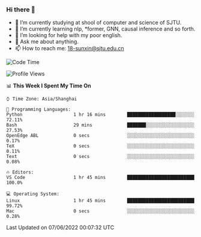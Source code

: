 ### Hi there 👋

<!--
**sunxin000/sunxin000** is a ✨ _special_ ✨ repository because its `README.md` (this file) appears on your GitHub profile.

Here are some ideas to get you started:

- 🔭 I’m currently working on ...
- 🌱 I’m currently learning ...
- 👯 I’m looking to collaborate on ...
- 🤔 I’m looking for help with ...
- 💬 Ask me about ...
- 📫 How to reach me: ...
- 😄 Pronouns: ...
- ⚡ Fun fact: ...
-->
- 🏫 I’m currently studying at shool of computer and science of SJTU.
- 🌱 I’m currently learning nlp, \*former, GNN, causal inference and so forth.
- 🤔 I’m looking for help with my poor english.
- 💬 Ask me about anything.
- 📫 How to reach me: 18-sunxin@sjtu.edu.cn
<!--START_SECTION:waka-->
![Code Time](http://img.shields.io/badge/Code%20Time-196%20hrs%2017%20mins-blue)

![Profile Views](http://img.shields.io/badge/Profile%20Views-2-blue)

📊 **This Week I Spent My Time On** 

```text
⌚︎ Time Zone: Asia/Shanghai

💬 Programming Languages: 
Python                   1 hr 16 mins        ██████████████████░░░░░░░   72.11% 
Bash                     29 mins             ███████░░░░░░░░░░░░░░░░░░   27.53% 
OpenEdge ABL             0 secs              ░░░░░░░░░░░░░░░░░░░░░░░░░   0.17% 
TeX                      0 secs              ░░░░░░░░░░░░░░░░░░░░░░░░░   0.11% 
Text                     0 secs              ░░░░░░░░░░░░░░░░░░░░░░░░░   0.08%

🔥 Editors: 
VS Code                  1 hr 45 mins        █████████████████████████   100.0%

💻 Operating System: 
Linux                    1 hr 45 mins        █████████████████████████   99.72% 
Mac                      0 secs              ░░░░░░░░░░░░░░░░░░░░░░░░░   0.28%

```


 Last Updated on 07/06/2022 00:07:32 UTC
<!--END_SECTION:waka-->
